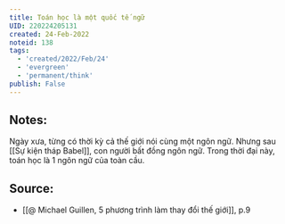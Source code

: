```yaml
---
title: Toán học là một quốc tế ngữ
UID: 220224205131
created: 24-Feb-2022
noteid: 138
tags:
  - 'created/2022/Feb/24'
  - 'evergreen'
  - 'permanent/think'
publish: False
---
```

## Notes:
Ngày xưa, từng có thời kỳ cả thế giới nói cùng một ngôn ngữ. Nhưng sau [[Sự kiện tháp Babel]], con người bất đồng ngôn ngữ. Trong thời đại này, toán học là 1 ngôn ngữ của toàn cầu.

## Source:
- [[@ Michael Guillen, 5 phương trình làm thay đổi thế giới]], p.9




